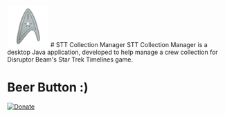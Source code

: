 ![Logo](https://github.com/augustenz/STT-Collection-Manager/blob/master/src/sttcollectionmanager/resources/logo96x96.png) # STT Collection Manager
STT Collection Manager is a desktop Java application, developed to help manage a crew collection for Disruptor Beam's Star Trek Timelines game.

# Beer Button :)

[![Donate](https://img.shields.io/badge/Donate-PayPal-green.svg)](https://www.paypal.me/augustenz)
